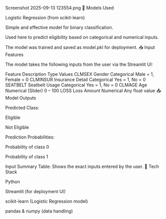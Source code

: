 Screenshot 2025-09-13 123554.png
🧠 Models Used

Logistic Regression (from scikit-learn)

Simple and effective model for binary classification.

Used here to predict eligibility based on categorical and numerical inputs.

The model was trained and saved as model.pkl for deployment.
📥 Input Features

The model takes the following inputs from the user via the Streamlit UI:

Feature	Description	Type	Values
CLMSEX	Gender	Categorical	Male = 1, Female = 0
CLMINSUR	Insurance Detail	Categorical	Yes = 1, No = 0
SEATBELT	Seatbelt Usage	Categorical	Yes = 1, No = 0
CLMAGE	Age	Numerical (Slider)	0 – 100
LOSS	Loss Amount	Numerical	Any float value
📤 Model Outputs

Predicted Class:

Eligible

Not Eligible

Prediction Probabilities:

Probability of class 0

Probability of class 1

Input Summary Table: Shows the exact inputs entered by the user.
🔧 Tech Stack

Python

Streamlit (for deployment UI)

scikit-learn (Logistic Regression model)

pandas & numpy (data handling)
